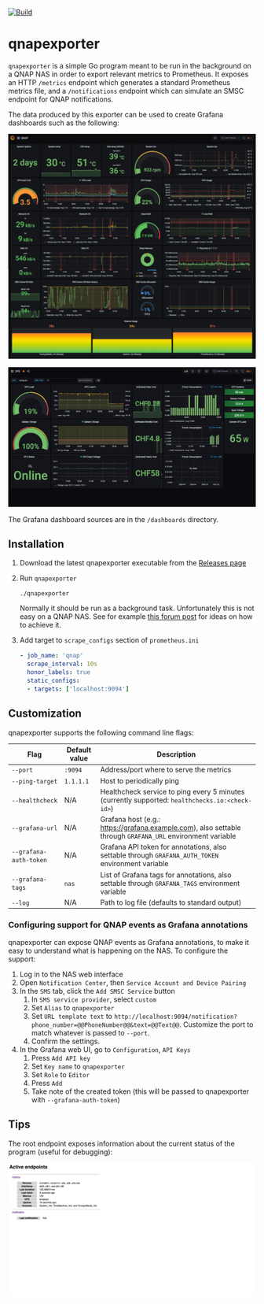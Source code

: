 [![Build](https://github.com/pedropombeiro/qnapexporter/actions/workflows/main.yml/badge.svg)](https://github.com/pedropombeiro/qnapexporter/actions/workflows/main.yml)

# qnapexporter

`qnapexporter` is a simple Go program meant to be run in the background on a QNAP NAS in order to export
relevant metrics to Prometheus. It exposes an HTTP `/metrics` endpoint which generates a standard Prometheus metrics file, and a `/notifications` endpoint which can simulate an SMSC endpoint for QNAP notifications.

The data produced by this exporter can be used to create Grafana dashboards such as the following:

![Grafana dashboard sample](assets/grafana.png "Grafana dashboard sample")

![UPS Grafana dashboard sample](assets/ups.png "UPS Grafana dashboard sample")

The Grafana dashboard sources are in the `/dashboards` directory.

## Installation

1. Download the latest qnapexporter executable from the [Releases page](https://github.com/pedropombeiro/qnapexporter/releases)
1. Run `qnapexporter`

    ```shell
    ./qnapexporter
    ```

    Normally it should be run as a background task. Unfortunately this is not easy on a QNAP NAS.
    See for example [this forum post](https://forum.qnap.com/viewtopic.php?t=44743#p198192) for ideas on how to achieve it.

1. Add target to `scrape_configs` section of `prometheus.ini`

    ```yaml
    - job_name: 'qnap'
      scrape_interval: 10s
      honor_labels: true
      static_configs:
      - targets: ['localhost:9094']
    ```

## Customization

qnapexporter supports the following command line flags:

| Flag                    | Default value | Description |
|-------------------------|---------------|-------------|
| `--port`                | `:9094`       | Address/port where to serve the metrics  |
| `--ping-target`         | `1.1.1.1`     | Host to periodically ping                |
| `--healthcheck`         | N/A           | Healthcheck service to ping every 5 minutes (currently supported: `healthchecks.io:<check-id>`)  |
| `--grafana-url`         | N/A           | Grafana host (e.g.: https://grafana.example.com), also settable through `GRAFANA_URL` environment variable  |
| `--grafana-auth-token`  | N/A           | Grafana API token for annotations, also settable through `GRAFANA_AUTH_TOKEN` environment variable  |
| `--grafana-tags`        | `nas`         | List of Grafana tags for annotations, also settable through `GRAFANA_TAGS` environment variable  |
| `--log`                 | N/A           | Path to log file (defaults to standard output)  |

### Configuring support for QNAP events as Grafana annotations

qnapexporter can expose QNAP events as Grafana annotations, to make it easy to understand what is happening on the NAS. To configure the support:

1. Log in to the NAS web interface
2. Open `Notification Center`, then `Service Account and Device Pairing`
3. In the `SMS` tab, click the `Add SMSC Service` button
   1. In `SMS service provider`, select `custom`
   2. Set `Alias` to `qnapexporter`
   3. Set `URL template text` to `http://localhost:9094/notification?phone_number=@@PhoneNumber@@&text=@@Text@@`. Customize the port to match whatever is passed to `--port`.
   4. Confirm the settings.
4. In the Grafana web UI, go to `Configuration`, `API Keys`
   1. Press `Add API key`
   2. Set `Key name` to `qnapexporter`
   3. Set `Role` to `Editor`
   4. Press `Add`
   5. Take note of the created token (this will be passed to qnapexporter with `--grafana-auth-token`)

## Tips

The root endpoint exposes information about the current status of the program (useful for debugging):

![Status page](assets/status.jpeg "Status page")
